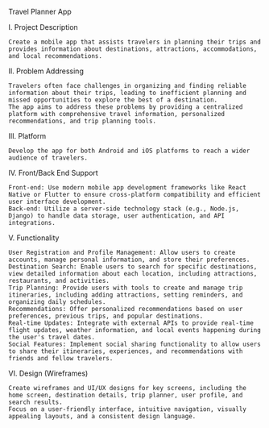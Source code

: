 Travel Planner App

I. Project Description

    Create a mobile app that assists travelers in planning their trips and provides information about destinations, attractions, accommodations, and local recommendations.

II. Problem Addressing

    Travelers often face challenges in organizing and finding reliable information about their trips, leading to inefficient planning and missed opportunities to explore the best of a destination.
    The app aims to address these problems by providing a centralized platform with comprehensive travel information, personalized recommendations, and trip planning tools.

III. Platform

    Develop the app for both Android and iOS platforms to reach a wider audience of travelers.

IV. Front/Back End Support

    Front-end: Use modern mobile app development frameworks like React Native or Flutter to ensure cross-platform compatibility and efficient user interface development.
    Back-end: Utilize a server-side technology stack (e.g., Node.js, Django) to handle data storage, user authentication, and API integrations.

V. Functionality

    User Registration and Profile Management: Allow users to create accounts, manage personal information, and store their preferences.
    Destination Search: Enable users to search for specific destinations, view detailed information about each location, including attractions, restaurants, and activities.
    Trip Planning: Provide users with tools to create and manage trip itineraries, including adding attractions, setting reminders, and organizing daily schedules.
    Recommendations: Offer personalized recommendations based on user preferences, previous trips, and popular destinations.
    Real-time Updates: Integrate with external APIs to provide real-time flight updates, weather information, and local events happening during the user's travel dates.
    Social Features: Implement social sharing functionality to allow users to share their itineraries, experiences, and recommendations with friends and fellow travelers.

VI. Design (Wireframes)

    Create wireframes and UI/UX designs for key screens, including the home screen, destination details, trip planner, user profile, and search results.
    Focus on a user-friendly interface, intuitive navigation, visually appealing layouts, and a consistent design language.
